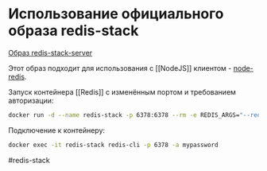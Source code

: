 # Использование официального образа redis-stack

[Образ redis-stack-server](https://hub.docker.com/r/redis/redis-stack-server/)

Этот образ подходит для использования с [[NodeJS]] клиентом - [node-redis](https://github.com/redis/node-redis).

Запуск контейнера [[Redis]] с изменённым портом и требованием авторизации:
```bash
docker run -d --name redis-stack -p 6378:6378 --rm -e REDIS_ARGS="--requirepass mypassword --port 6378" redis/redis-stack-server:latest
```

Подключение к контейнеру:
```bash
docker exec -it redis-stack redis-cli -p 6378 -a mypassword
```



#redis-stack